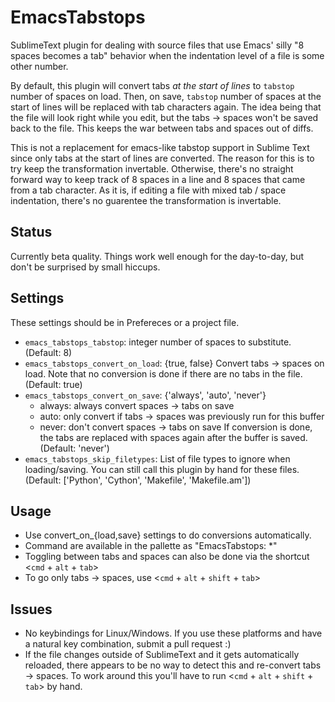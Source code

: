 EmacsTabstops
=============

SublimeText plugin for dealing with source files that use Emacs' silly "8 spaces becomes a tab" behavior when the indentation level of a file is some other number.

By default, this plugin will convert tabs *at the start of lines* to `tabstop` number of spaces on load. Then, on save, `tabstop` number of spaces at the start of lines will be replaced with tab characters again. The idea being that the file will look right while you edit, but the tabs -> spaces won't be saved back to the file. This keeps the war between tabs and spaces out of diffs.

This is not a replacement for emacs-like tabstop support in Sublime Text since only tabs at the start of lines are converted. The reason for this is to try keep the transformation invertable. Otherwise, there's no straight forward way to keep track of 8 spaces in a line and 8 spaces that came from a tab character. As it is, if editing a file with mixed tab / space indentation, there's no guarentee the transformation is invertable.

Status
------

Currently beta quality. Things work well enough for the day-to-day, but don't be surprised by small hiccups.

Settings
--------

These settings should be in Prefereces or a project file.

  - `emacs_tabstops_tabstop`: integer number of spaces to substitute. (Default: 8)
  - `emacs_tabstops_convert_on_load`: {true, false} Convert tabs -> spaces on load. Note that no conversion is done if there are no tabs in the file. (Default: true)
  - `emacs_tabstops_convert_on_save`: {'always', 'auto', 'never'}
    + always: always convert spaces -> tabs on save
    + auto: only convert if tabs -> spaces was previously run for this buffer
    + never: don't convert spaces -> tabs on save
    If conversion is done, the tabs are replaced with spaces again after the buffer is saved. (Default: 'never')
  - `emacs_tabstops_skip_filetypes`: List of file types to ignore when loading/saving. You can still call this plugin by hand for these files. (Default: ['Python', 'Cython', 'Makefile', 'Makefile.am'])

Usage
-----

  - Use convert_on_{load,save} settings to do conversions automatically.
  - Command are available in the pallette as "EmacsTabstops: *"
  - Toggling between tabs and spaces can also be done via the shortcut <`cmd` + `alt` + `tab`>
  - To go only tabs -> spaces, use <`cmd` + `alt` + `shift` + `tab`>

Issues
------

  - No keybindings for Linux/Windows. If you use these platforms and have a natural key combination, submit a pull request :)
  - If the file changes outside of SublimeText and it gets automatically reloaded, there appears to be no way to detect this and re-convert tabs -> spaces. To work around this you'll have to run <`cmd` + `alt` + `shift` + `tab`> by hand.
